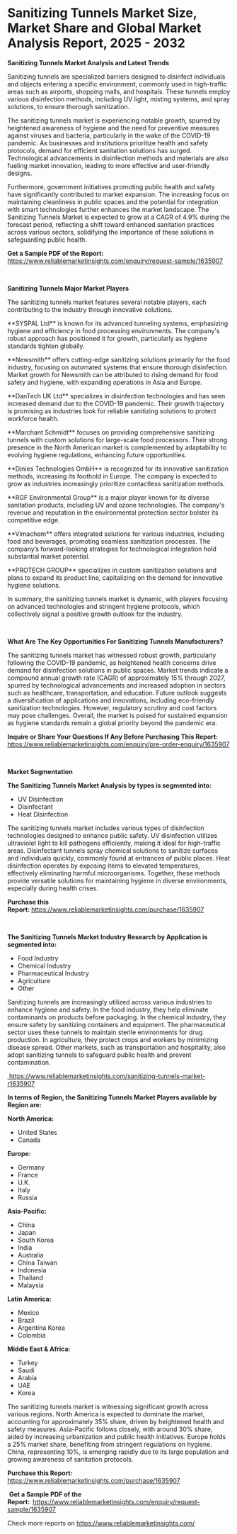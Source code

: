 <p><h1>Sanitizing Tunnels Market Size, Market Share and Global Market Analysis Report, 2025 - 2032</h1></p><p><strong>Sanitizing Tunnels Market Analysis and Latest Trends</strong></p>
<p><p>Sanitizing tunnels are specialized barriers designed to disinfect individuals and objects entering a specific environment, commonly used in high-traffic areas such as airports, shopping malls, and hospitals. These tunnels employ various disinfection methods, including UV light, misting systems, and spray solutions, to ensure thorough sanitization.</p><p>The sanitizing tunnels market is experiencing notable growth, spurred by heightened awareness of hygiene and the need for preventive measures against viruses and bacteria, particularly in the wake of the COVID-19 pandemic. As businesses and institutions prioritize health and safety protocols, demand for efficient sanitation solutions has surged. Technological advancements in disinfection methods and materials are also fueling market innovation, leading to more effective and user-friendly designs.</p><p>Furthermore, government initiatives promoting public health and safety have significantly contributed to market expansion. The increasing focus on maintaining cleanliness in public spaces and the potential for integration with smart technologies further enhances the market landscape. The Sanitizing Tunnels Market is expected to grow at a CAGR of 4.9% during the forecast period, reflecting a shift toward enhanced sanitation practices across various sectors, solidifying the importance of these solutions in safeguarding public health.</p></p>
<p><strong>Get a Sample PDF of the Report:&nbsp;</strong> <a href="https://www.reliablemarketinsights.com/enquiry/request-sample/1635907?utm_campaign=2137&utm_medium=2&utm_source=Github&utm_content=ia&utm_term=16022025&utm_id=sanitizing-tunnels">https://www.reliablemarketinsights.com/enquiry/request-sample/1635907</a></p>
<p>&nbsp;</p>
<p><strong>Sanitizing Tunnels Major Market Players</strong></p>
<p><p>The sanitizing tunnels market features several notable players, each contributing to the industry through innovative solutions. </p><p>**SYSPAL Ltd** is known for its advanced tunneling systems, emphasizing hygiene and efficiency in food processing environments. The company's robust approach has positioned it for growth, particularly as hygiene standards tighten globally.</p><p>**Newsmith** offers cutting-edge sanitizing solutions primarily for the food industry, focusing on automated systems that ensure thorough disinfection. Market growth for Newsmith can be attributed to rising demand for food safety and hygiene, with expanding operations in Asia and Europe.</p><p>**DanTech UK Ltd** specializes in disinfection technologies and has seen increased demand due to the COVID-19 pandemic. Their growth trajectory is promising as industries look for reliable sanitizing solutions to protect workforce health.</p><p>**Marchant Schmidt** focuses on providing comprehensive sanitizing tunnels with custom solutions for large-scale food processors. Their strong presence in the North American market is complemented by adaptability to evolving hygiene regulations, enhancing future opportunities.</p><p>**Dinies Technologies GmbH** is recognized for its innovative sanitization methods, increasing its foothold in Europe. The company is expected to grow as industries increasingly prioritize contactless sanitization methods.</p><p>**RGF Environmental Group** is a major player known for its diverse sanitation products, including UV and ozone technologies. The company's revenue and reputation in the environmental protection sector bolster its competitive edge.</p><p>**Vimachem** offers integrated solutions for various industries, including food and beverages, promoting seamless sanitization processes. The company’s forward-looking strategies for technological integration hold substantial market potential.</p><p>**PROTECH GROUP** specializes in custom sanitization solutions and plans to expand its product line, capitalizing on the demand for innovative hygiene solutions.</p><p>In summary, the sanitizing tunnels market is dynamic, with players focusing on advanced technologies and stringent hygiene protocols, which collectively signal a positive growth outlook for the industry.</p></p>
<p>&nbsp;</p>
<p><strong>What Are The Key Opportunities For Sanitizing Tunnels Manufacturers?</strong></p>
<p><p>The sanitizing tunnels market has witnessed robust growth, particularly following the COVID-19 pandemic, as heightened health concerns drive demand for disinfection solutions in public spaces. Market trends indicate a compound annual growth rate (CAGR) of approximately 15% through 2027, spurred by technological advancements and increased adoption in sectors such as healthcare, transportation, and education. Future outlook suggests a diversification of applications and innovations, including eco-friendly sanitization technologies. However, regulatory scrutiny and cost factors may pose challenges. Overall, the market is poised for sustained expansion as hygiene standards remain a global priority beyond the pandemic era.</p></p>
<p><strong>Inquire or Share Your Questions If Any Before Purchasing This Report:</strong> <a href="https://www.reliablemarketinsights.com/enquiry/pre-order-enquiry/1635907?utm_campaign=2137&utm_medium=2&utm_source=Github&utm_content=ia&utm_term=16022025&utm_id=sanitizing-tunnels">https://www.reliablemarketinsights.com/enquiry/pre-order-enquiry/1635907</a></p>
<p>&nbsp;</p>
<p><strong>Market Segmentation</strong></p>
<p><strong>The Sanitizing Tunnels Market Analysis by types is segmented into:</strong></p>
<p><ul><li>UV Disinfection</li><li>Disinfectant</li><li>Heat Disinfection</li></ul></p>
<p><p>The sanitizing tunnels market includes various types of disinfection technologies designed to enhance public safety. UV disinfection utilizes ultraviolet light to kill pathogens efficiently, making it ideal for high-traffic areas. Disinfectant tunnels spray chemical solutions to sanitize surfaces and individuals quickly, commonly found at entrances of public places. Heat disinfection operates by exposing items to elevated temperatures, effectively eliminating harmful microorganisms. Together, these methods provide versatile solutions for maintaining hygiene in diverse environments, especially during health crises.</p></p>
<p><strong>Purchase this Report:&nbsp;</strong><a href="https://www.reliablemarketinsights.com/purchase/1635907?utm_campaign=2137&utm_medium=2&utm_source=Github&utm_content=ia&utm_term=16022025&utm_id=sanitizing-tunnels">https://www.reliablemarketinsights.com/purchase/1635907</a></p>
<p>&nbsp;</p>
<p><strong>The Sanitizing Tunnels Market Industry Research by Application is segmented into:</strong></p>
<p><ul><li>Food Industry</li><li>Chemical Industry</li><li>Pharmaceutical Industry</li><li>Agriculture</li><li>Other</li></ul></p>
<p><p>Sanitizing tunnels are increasingly utilized across various industries to enhance hygiene and safety. In the food industry, they help eliminate contaminants on products before packaging. In the chemical industry, they ensure safety by sanitizing containers and equipment. The pharmaceutical sector uses these tunnels to maintain sterile environments for drug production. In agriculture, they protect crops and workers by minimizing disease spread. Other markets, such as transportation and hospitality, also adopt sanitizing tunnels to safeguard public health and prevent contamination.</p></p>
<p><a href="https://www.reliablemarketinsights.com/sanitizing-tunnels-market-r1635907?utm_campaign=2137&utm_medium=2&utm_source=Github&utm_content=ia&utm_term=16022025&utm_id=sanitizing-tunnels">&nbsp;https://www.reliablemarketinsights.com/sanitizing-tunnels-market-r1635907</a></p>
<p><strong>In terms of Region, the Sanitizing Tunnels Market Players available by Region are:</strong></p>
<p>
    <p> <strong> North America: </strong>
        <ul>
            <li>United States</li>
            <li>Canada</li>
        </ul>
        </p> 
    <p> <strong> Europe: </strong>
        <ul>
            <li>Germany</li>
            <li>France</li>
            <li>U.K.</li>
            <li>Italy</li>
            <li>Russia</li>
        </ul>
        </p> 
    <p> <strong> Asia-Pacific: </strong>
        <ul>
            <li>China</li>
            <li>Japan</li>
            <li>South Korea</li>
            <li>India</li>
            <li>Australia</li>
            <li>China Taiwan</li>
            <li>Indonesia</li>
            <li>Thailand</li>
            <li>Malaysia</li>
        </ul>
        </p> 
    <p> <strong> Latin America: </strong>
        <ul>
            <li>Mexico</li>
            <li>Brazil</li>
            <li>Argentina Korea</li>
            <li>Colombia</li>
        </ul>
        </p> 
    <p> <strong> Middle East & Africa: </strong>
        <ul>
            <li>Turkey</li>
            <li>Saudi</li>
            <li>Arabia</li>
            <li>UAE</li>
            <li>Korea</li>
        </ul>
    </p>
    </p>
<p><p>The sanitizing tunnels market is witnessing significant growth across various regions. North America is expected to dominate the market, accounting for approximately 35% share, driven by heightened health and safety measures. Asia-Pacific follows closely, with around 30% share, aided by increasing urbanization and public health initiatives. Europe holds a 25% market share, benefiting from stringent regulations on hygiene. China, representing 10%, is emerging rapidly due to its large population and growing awareness of sanitation protocols.</p></p>
<p><strong>Purchase this Report: </strong><a href="https://www.reliablemarketinsights.com/purchase/1635907?utm_campaign=2137&utm_medium=2&utm_source=Github&utm_content=ia&utm_term=16022025&utm_id=sanitizing-tunnels">https://www.reliablemarketinsights.com/purchase/1635907</a></p>
<p>&nbsp;<strong>Get a Sample PDF of the Report:&nbsp;&nbsp;</strong><a href="https://www.reliablemarketinsights.com/enquiry/request-sample/1635907?utm_campaign=2137&utm_medium=2&utm_source=Github&utm_content=ia&utm_term=16022025&utm_id=sanitizing-tunnels">https://www.reliablemarketinsights.com/enquiry/request-sample/1635907</a></p>
<p><strong></strong></p>
<p>Check more reports on <a href="https://www.reliablemarketinsights.com/?utm_campaign=2137&utm_medium=2&utm_source=Github&utm_content=ia&utm_term=16022025&utm_id=sanitizing-tunnels">https://www.reliablemarketinsights.com/</a></p>